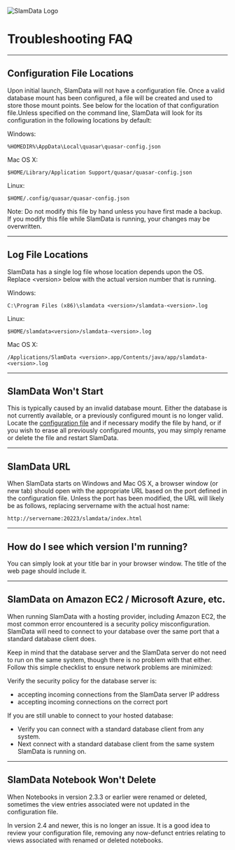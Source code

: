 
![SlamData Logo](/images/white-logo.png)

# Troubleshooting FAQ

---

<a name="configuration-file-locations"></a>

## Configuration File Locations

Upon initial launch, SlamData will not have a configuration file.  Once a valid database mount has been configured, a file will be created and used to store those mount points.  See below for the location of that
configuration file.Unless specified on the command line, SlamData will look for its configuration in the following locations by default:

Windows:

    %HOMEDIR%\AppData\Local\quasar\quasar-config.json

Mac OS X:

    $HOME/Library/Application Support/quasar/quasar-config.json

Linux:

    $HOME/.config/quasar/quasar-config.json

Note: Do not modify this file by hand unless you have first made a backup.  If you modify this file while SlamData is running, your changes may be overwritten.

---

<a name="log-file-locations"></a>

## Log File Locations

SlamData has a single log file whose location depends upon the OS.  Replace &lt;version&gt; below with the actual version number that is running.

Windows:

    C:\Program Files (x86)\slamdata <version>/slamdata-<version>.log

Linux:

    $HOME/slamdata<version>/slamdata-<version>.log

Mac OS X:

    /Applications/SlamData <version>.app/Contents/java/app/slamdata-<version>.log

---


<a name="slamdata-wont-start"></a>

## SlamData Won't Start

This is typically caused by an invalid database mount.  Either the database is not currently available, or a previously configured mount is no longer valid.  Locate the [configuration file](#installing-config-file-locations) and if necessary modify the file by hand, or if you wish to erase all previously configured mounts, you may simply rename or delete the file and restart SlamData.


---

<a name="slamdata-url"></a>

## SlamData URL

When SlamData starts on Windows and Mac OS X, a browser window (or new tab) should open with the appropriate URL based on the port defined in the configuration file. Unless the port has been modified, the URL will likely be as follows, replacing servername with the actual host name:

    http://servername:20223/slamdata/index.html


---

<a name="slamdata-version"></a>

## How do I see which version I'm running?

You can simply look at your title bar in your browser window.  The title of the web page should include it.


---

<a name="slamdata-on-aws"></a>

## SlamData on Amazon EC2 / Microsoft Azure, etc.

When running SlamData with a hosting provider, including Amazon EC2, the most common error encountered is a security policy misconfiguration.  SlamData will need to connect to your database over the same port that a standard database client does.

Keep in mind that the database server and the SlamData server do not need to run on the same system, though there is no problem with that either.  Follow this simple checklist to ensure network problems are minimized:

Verify the security policy for the database server is:

 * accepting incoming connections from the SlamData server IP address
 * accepting incoming connections on the correct port

If you are still unable to connect to your hosted database:

 * Verify you can connect with a standard database client from any system.
 * Next connect with a standard database client from the same system SlamData is running on.


---

<a name="slamdata-notebook-wont-delete"></a>

## SlamData Notebook Won't Delete

When Notebooks in version 2.3.3 or earlier were renamed or deleted, sometimes the view entries associated were not updated in the configuration file.

In version 2.4 and newer, this is no longer an issue.  It is a good idea to review your configuration file, removing any now-defunct entries relating to views associated with renamed or deleted notebooks.
